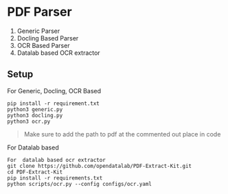# PDF Parser

1. Generic Parser
2. Docling Based Parser
3. OCR Based Parser
4. Datalab based OCR extractor

## Setup

For Generic, Docling, OCR Based
```
pip install -r requirement.txt
python3 generic.py
python3 docling.py
python3 ocr.py
```


> Make sure to add the path to pdf at the commented out place in code


For Datalab based

```
For  datalab based ocr extractor
git clone https://github.com/opendatalab/PDF-Extract-Kit.git
cd PDF-Extract-Kit
pip install -r requirements.txt
python scripts/ocr.py --config configs/ocr.yaml
```


